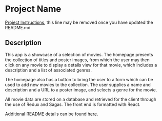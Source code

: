 # Project Name

[Project Instructions](./INSTRUCTIONS.md), this line may be removed once you have updated the README.md

## Description

This app is a showcase of a selection of movies. The homepage presents the collection of titles and poster images, from which the user may then click on any movie to display a details view for that movie, which includes a description and a list of associated genres.

The homepage also has a button to bring the user to a form which can be used to add new movies to the collection. The user supplies a name and description and a URL to a poster image, and selects a genre for the movie.

All movie data are stored on a database and retrieved for the client through the use of Redux and Sagas. The front end is formatted with React.


Additional README details can be found [here](https://github.com/PrimeAcademy/readme-template/blob/master/README.md).
